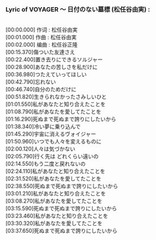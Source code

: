 <h3>Lyric of VOYAGER ～ 日付のない墓標 (松任谷由実) :</h3><p><br>[00:00.000] 作词 : 松任谷由実
<br>[00:01.000] 作曲 : 松任谷由実
<br>[00:02.000] 编曲 : 松任谷正隆
<br>[00:15.370]傷ついた友達さえ
<br>[00:22.400]置き去りにできるソルジャー
<br>[00:28.900]あなたの苦しさを私だけに
<br>[00:36.980]つたえていってほしい
<br>[00:42.790]忘れない
<br>[00:46.740]自分のためだけに
<br>[00:51.820]生きられなかったさみしいひと
<br>[01:01.550]私があなたと知り合えたことを
<br>[01:08.790]私があなたを愛してたことを
<br>[01:16.290]死ぬまで死ぬまで誇りにしたいから
<br>[01:38.340]冷い夢に乗り込んで
<br>[01:45.290]宇宙に消えるヴォイジャー
<br>[01:50.960]いつでも人々を変えるものに
<br>[02:00.120]人々は気づかない
<br>[02:05.790]行く先は どれくらい遠いの
<br>[02:14.550]もう二度と戻れないの
<br>[02:24.110]私があなたと知り合えたことを
<br>[02:31.520]私があなたを愛してたことを
<br>[02:38.550]死ぬまで死ぬまで誇りにしたいから
<br>[03:01.210]私があなたと知り合えたことを
<br>[03:08.270]私があなたを愛してたことを
<br>[03:15.590]死ぬまで死ぬまで誇りにしたいから
<br>[03:23.460]私があなたと知り合えたことを
<br>[03:30.320]私があなたを愛してたことを
<br>[03:37.650]死ぬまで死ぬまで誇りにしたいから
</p>